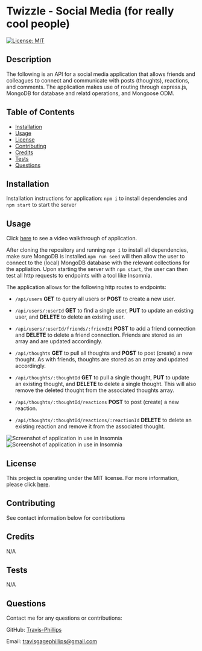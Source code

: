 # Twizzle - Social Media (for really cool people)
[![License: MIT](https://img.shields.io/badge/License-MIT-yellow.svg)](https://opensource.org/licenses/MIT)

## Description
The following is an API for a social media application that allows friends and colleagues to connect and communicate with posts (thoughts), reactions, and comments. The application makes use of routing through express.js, MongoDB for database and relatd operations, and Mongoose ODM.  


## Table of Contents
* [Installation](#installation)
* [Usage](#usage)
* [License](#license)
* [Contributing](#contributing)
* [Credits](#credits)
* [Tests](#tests)
* [Questions](#questions)

## Installation
Installation instructions for application:
`npm i` to install dependencies and `npm start` to start the server

## Usage

Click [here](https://drive.google.com/file/d/1nuc7eYftvj0fg8iZKi_nfuyUByQpLwGn/view?usp=drive_link) to see a video walkthrough of application.

After cloning the repository and running `npm i` to install all dependencies, make sure MongoDB is installed.`npm run seed` will then allow the user to connect to the (local) MongoDB database with the relevant collections for the appliation. Upon starting the server with `npm start`, the user can then test all http requests to endpoints with a tool like Insomnia.

The application allows for the following http routes to endpoints:

* `/api/users` **GET** to query all users or **POST** to create a new user.

* `/api/users/:userId` **GET** to find a single user, **PUT** to update an existing user, and **DELETE** to delete an existing user.

* `/api/users/:userId/friends/:friendId` **POST** to add a friend connection and **DELETE** to delete a friend connection. Friends are stored as an array and are updated accordingly.

* `/api/thoughts` **GET** to pull all thoughts and **POST** to post (create) a new thought. As with friends, thoughts are stored as an array and updated accordingly.

* `/api/thoughts/:thoughtId` **GET** to pull a single thought, **PUT** to update an existing thought, and **DELETE** to delete a single thought. This will also remove the deleted thought from the associated thoughts array.

* `/api/thoughts/:thoughtId/reactions` **POST** to post (create) a new reaction.

* `/api/thoughts/:thoughtId/reactions/:reactionId` **DELETE** to delete an existing reaction and remove it from the associated thought.

![Screenshot of application in use in Insomnia](/assets/images/Screenshot%202024-09-21%20at%203.12.47 PM%20Small.jpeg)
![Screenshot of application in use in Insomnia](/assets/images/Screenshot%202024-09-21%20at%203.12.57 PM%20Small.jpeg)

## License
This project is operating under the MIT license.  For more information, please click [here](https://opensource.org/license/mit).

## Contributing
See contact information below for contributions

## Credits
N/A

## Tests
N/A

## Questions
Contact me for any questions or contributions:

GitHub: [Travis-Phillips](https://github.com/Travisgage)

Email: travisgagephillips@gmail.com
